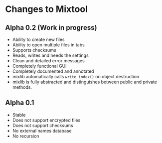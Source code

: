 ﻿Changes to Mixtool
===================

Alpha 0.2 (Work in progress)
-----------------------------
* Ability to create new files
* Ability to open multiple files in tabs
* Supports checksums
* Reads, writes and heeds the settings
* Clean and detailed error messages
* Completely functional GUI
* Completely documented and annotated
* mixlib automatically calls `write_index()` on object destruction.
* mixlib is fully abstracted and distinguishes between public and private
  methods.


Alpha 0.1
----------
* Stable
* Does not support encrypted files
* Does not support checksums
* No external names database
* No recursion
